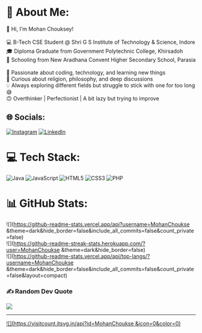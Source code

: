 # 💫 About Me:
👋 Hi, I'm Mohan Chouksey!<br><br>💻 B-Tech CSE Student @ Shri G S Institute of Technology & Science, Indore<br>🎓 Diploma Graduate from Government Polytechnic College, Khirsadoh<br>🏫 Schooling from New Aradhana Convent Higher Secondary School, Parasia<br><br>🚀 Passionate about coding, technology, and learning new things<br>🧐 Curious about religion, philosophy, and deep discussions<br>💡 Always exploring different fields but struggle to stick with one for too long 😅<br>🙃 Overthinker | Perfectionist | A bit lazy but trying to improve


## 🌐 Socials:
[![Instagram](https://img.shields.io/badge/Instagram-%23E4405F.svg?logo=Instagram&logoColor=white)](https://instagram.com/Mohan_88_5) [![LinkedIn](https://img.shields.io/badge/LinkedIn-%230077B5.svg?logo=linkedin&logoColor=white)](https://linkedin.com/in/mohan-chouksey) 

# 💻 Tech Stack:
![Java](https://img.shields.io/badge/java-%23ED8B00.svg?style=for-the-badge&logo=openjdk&logoColor=white) ![JavaScript](https://img.shields.io/badge/javascript-%23323330.svg?style=for-the-badge&logo=javascript&logoColor=%23F7DF1E) ![HTML5](https://img.shields.io/badge/html5-%23E34F26.svg?style=for-the-badge&logo=html5&logoColor=white) ![CSS3](https://img.shields.io/badge/css3-%231572B6.svg?style=for-the-badge&logo=css3&logoColor=white) ![PHP](https://img.shields.io/badge/php-%23777BB4.svg?style=for-the-badge&logo=php&logoColor=white)
# 📊 GitHub Stats:
![](https://github-readme-stats.vercel.app/api?username=MohanChoukse &theme=dark&hide_border=false&include_all_commits=false&count_private=false)<br/>
![](https://github-readme-streak-stats.herokuapp.com/?user=MohanChoukse &theme=dark&hide_border=false)<br/>
![](https://github-readme-stats.vercel.app/api/top-langs/?username=MohanChoukse &theme=dark&hide_border=false&include_all_commits=false&count_private=false&layout=compact)

### ✍️ Random Dev Quote
![](https://quotes-github-readme.vercel.app/api?type=horizontal&theme=radical)

---
[![](https://visitcount.itsvg.in/api?id=MohanChoukse &icon=0&color=0)](https://visitcount.itsvg.in)

<!-- Proudly created with GPRM ( https://gprm.itsvg.in ) -->

